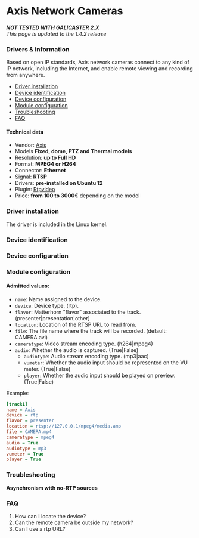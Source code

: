 Axis Network Cameras
====================
**_NOT TESTED WITH GALICASTER 2.X_**  
*This page is updated to the 1.4.2 release*

### Drivers & information
Based on open IP standards, Axis network cameras connect to any kind of IP network, including the Internet, and enable remote viewing and recording from anywhere.

* [Driver installation](#driver-installation)
* [Device identification](#device-identification)
* [Device configuration](#device-configuration)
* [Module configuration](#module-configuration)
* [Troubleshooting](#troubleshooting)
* [FAQ](#faq)

#### Technical data
* Vendor: [Axis](http://www.axis.com/products/video/camera/)
* Models **Fixed, dome, PTZ and Thermal models**
* Resolution: **up to Full HD**
* Format: **MPEG4 or H264**
* Connector: **Ethernet**
* Signal: **RTSP**
* Drivers: **pre-installed on Ubuntu 12**
* Plugin: [Rtpvideo](../RTP.md)
* Price: **from 100 to 3000€**  depending on the model


### Driver installation
The driver is included in the Linux kernel.

### Device identification

### Device configuration

### Module configuration
#### Admitted values:
* `name`: Name assigned to the device.
* `device`: Device type. (rtp).
* `flavor`: Matterhorn "flavor" associated to the track. (presenter|presentation|other)
* `location`: Location of the RTSP URL to read from.
* `file`: The file name where the track will be recorded. (default: CAMERA.avi)
* `cameratype`: Video stream encoding type. (h264|mpeg4)
* `audio`: Whether the audio is captured. (True|False)
  * `audiotype`: Audio stream encoding type. (mp3|aac)
  * `vumeter`: Whether the audio input should be represented on the VU meter. (True|False)
  * `player`: Whether the audio input should be played on preview. (True|False)

Example:
```ini
[track1]
name = Axis
device = rtp
flavor = presenter
location = rtsp://127.0.0.1/mpeg4/media.amp
file = CAMERA.mp4
cameratype = mpeg4
audio = True
audiotype = mp3
vumeter = True
player = True
```
### Troubleshooting
**Asynchronism with no-RTP sources**

### FAQ
1. How can I locate the device?
1. Can the remote camera be outside my network?
1. Can I use a rtp URL?
